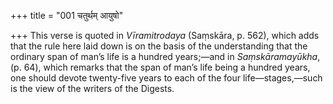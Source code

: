 +++
title = "001 चतुर्थम् आयुषो"

+++
This verse is quoted in *Vīramitrodaya* (Saṃskāra, p. 562), which adds
that the rule here laid down is on the basis of the understanding that
the ordinary span of man’s life is a hundred years;—and in
*Saṃskāramayūkha*, (p. 64), which remarks that the span of man’s life
being a hundred years, one should devote twenty-five years to each of
the four life—stages,—such is the view of the writers of the Digests.


